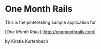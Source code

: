 # One Month Rails

This is the pinteresting sample application for

[*One Month Rails*] (http://onemonthrails.com)

by Kirstie Kurtenbach